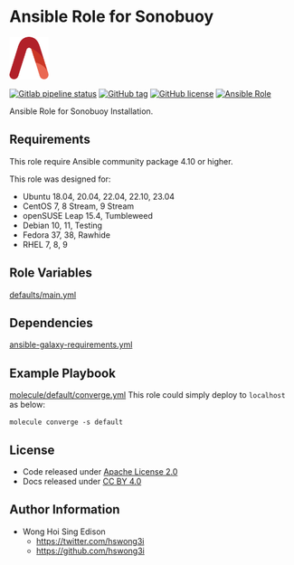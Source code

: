 # Ansible Role for Sonobuoy

<a href="https://alvistack.com" title="AlviStack" target="_blank"><img src="/alvistack.svg" height="75" alt="AlviStack"></a>

[![Gitlab pipeline status](https://img.shields.io/gitlab/pipeline/alvistack/ansible-role-sonobuoy/master)](https://gitlab.com/alvistack/ansible-role-sonobuoy/-/pipelines)
[![GitHub tag](https://img.shields.io/github/tag/alvistack/ansible-role-sonobuoy.svg)](https://github.com/alvistack/ansible-role-sonobuoy/tags)
[![GitHub license](https://img.shields.io/github/license/alvistack/ansible-role-sonobuoy.svg)](https://github.com/alvistack/ansible-role-sonobuoy/blob/master/LICENSE)
[![Ansible Role](https://img.shields.io/badge/galaxy-alvistack.sonobuoy-blue.svg)](https://galaxy.ansible.com/alvistack/sonobuoy)

Ansible Role for Sonobuoy Installation.

## Requirements

This role require Ansible community package 4.10 or higher.

This role was designed for:

-   Ubuntu 18.04, 20.04, 22.04, 22.10, 23.04
-   CentOS 7, 8 Stream, 9 Stream
-   openSUSE Leap 15.4, Tumbleweed
-   Debian 10, 11, Testing
-   Fedora 37, 38, Rawhide
-   RHEL 7, 8, 9

## Role Variables

[defaults/main.yml](defaults/main.yml)

## Dependencies

[ansible-galaxy-requirements.yml](ansible-galaxy-requirements.yml)

## Example Playbook

[molecule/default/converge.yml](molecule/default/converge.yml) This role could simply deploy to `localhost` as below:

    molecule converge -s default

## License

-   Code released under [Apache License 2.0](LICENSE)
-   Docs released under [CC BY 4.0](http://creativecommons.org/licenses/by/4.0/)

## Author Information

-   Wong Hoi Sing Edison
    -   <https://twitter.com/hswong3i>
    -   <https://github.com/hswong3i>
